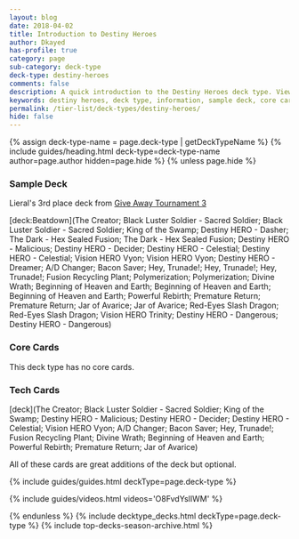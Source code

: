 ```yaml
---
layout: blog
date: 2018-04-02
title: Introduction to Destiny Heroes
author: Dkayed
has-profile: true
category: page
sub-category: deck-type
deck-type: destiny-heroes
comments: false
description: A quick introduction to the Destiny Heroes deck type. View sample deck, core cards, tech cards, quick tips, guides, videos and other information.
keywords: destiny heroes, deck type, information, sample deck, core cards, tech cards, quick tips, guides, videos
permalink: /tier-list/deck-types/destiny-heroes/
hide: false
---
```


{% assign deck-type-name = page.deck-type | getDeckTypeName %}
{% include guides/heading.html deck-type=deck-type-name author=page.author hidden=page.hide %}
{% unless page.hide %}

### Sample Deck

Lieral's 3rd place deck from [Give Away Tournament 3](/tournaments/giveaway/3/report/)

[deck:Beatdown](The Creator; Black Luster Soldier - Sacred Soldier; Black Luster Soldier - Sacred Soldier; King of the Swamp; Destiny HERO - Dasher; The Dark - Hex Sealed Fusion; The Dark - Hex Sealed Fusion; Destiny HERO - Malicious; Destiny HERO - Decider; Destiny HERO - Celestial; Destiny HERO - Celestial; Vision HERO Vyon; Vision HERO Vyon; Destiny HERO - Dreamer; A/D Changer; Bacon Saver; Hey, Trunade!; Hey, Trunade!; Hey, Trunade!; Fusion Recycling Plant; Polymerization; Polymerization; Divine Wrath; Beginning of Heaven and Earth; Beginning of Heaven and Earth; Beginning of Heaven and Earth; Powerful Rebirth; Premature Return; Premature Return; Jar of Avarice; Jar of Avarice; Red-Eyes Slash Dragon; Red-Eyes Slash Dragon; Vision HERO Trinity; Destiny HERO - Dangerous; Destiny HERO - Dangerous)
  
### Core Cards

This deck type has no core cards. 

### Tech Cards

[deck](The Creator; Black Luster Soldier - Sacred Soldier; King of the Swamp; Destiny HERO - Malicious; Destiny HERO - Decider; Destiny HERO - Celestial; Vision HERO Vyon; A/D Changer; Bacon Saver; Hey, Trunade!; Fusion Recycling Plant; Divine Wrath; Beginning of Heaven and Earth; Powerful Rebirth; Premature Return; Jar of Avarice)

All of these cards are great additions of the deck but optional.

{% include guides/guides.html deckType=page.deck-type %}

{% include guides/videos.html videos='O8FvdYslIWM' %}

{% endunless %}
{% include decktype_decks.html deckType=page.deck-type %}
{% include top-decks-season-archive.html %}
